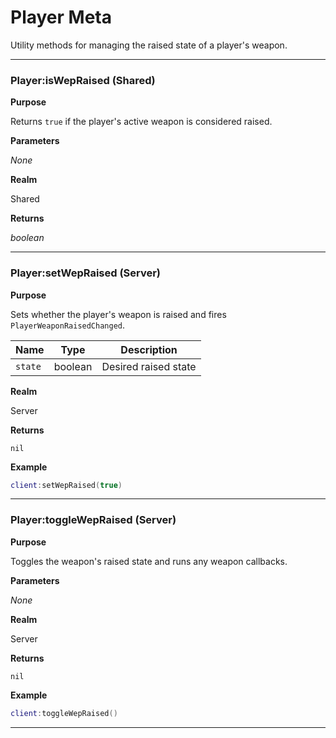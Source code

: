 # Player Meta

Utility methods for managing the raised state of a player's weapon.

---
### Player:isWepRaised (Shared)

**Purpose**

Returns `true` if the player's active weapon is considered raised.

**Parameters**

*None*

**Realm**

Shared

**Returns**

*boolean*

---

### Player:setWepRaised (Server)

**Purpose**

Sets whether the player's weapon is raised and fires `PlayerWeaponRaisedChanged`.

| Name   | Type    | Description          |
| ------ | ------- | -------------------- |
| `state` | boolean | Desired raised state |

**Realm**

Server

**Returns**

`nil`

**Example**

```lua
client:setWepRaised(true)
```

---

### Player:toggleWepRaised (Server)

**Purpose**

Toggles the weapon's raised state and runs any weapon callbacks.

**Parameters**

*None*

**Realm**

Server

**Returns**

`nil`

**Example**

```lua
client:toggleWepRaised()
```
---
